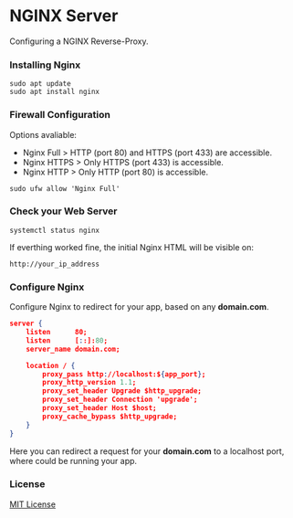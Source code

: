 # NGINX Server
Configuring a NGINX Reverse-Proxy.

### Installing Nginx

```
sudo apt update
sudo apt install nginx
```

### Firewall Configuration

Options avaliable:
-   Nginx Full  > HTTP (port 80) and HTTPS (port 433) are accessible.
-   Nginx HTTPS > Only HTTPS (port 433) is accessible.
-   Nginx HTTP  > Only HTTP (port 80) is accessible.

```
sudo ufw allow 'Nginx Full'
```

### Check your Web Server

```
systemctl status nginx
```

If everthing worked fine, the initial Nginx HTML will be visible on:

```
http://your_ip_address
```

### Configure Nginx
Configure Nginx to redirect for your app, based on any **domain.com**.

```json
server {
    listen      80;
    listen      [::]:80;
    server_name domain.com;

    location / {
        proxy_pass http://localhost:${app_port};
        proxy_http_version 1.1;
        proxy_set_header Upgrade $http_upgrade;
        proxy_set_header Connection 'upgrade';
        proxy_set_header Host $host;
        proxy_cache_bypass $http_upgrade;
    }
}
```
Here you can redirect a request for your **domain.com** to a localhost port, where could be running your app.

### License
[MIT License](./License)

